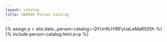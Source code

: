 ```yaml
---
layout: catalog
title: SWERIK Person Catalog
---
```

{% assign p = site.data._person-catalog.i-QYUn9LH1BFyUaLeMaR5S5h %}
{% include person-catalog.html p=p %}

